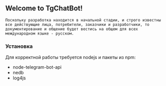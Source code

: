 ## Welcome to TgChatBot!

```
Поскольку разработка находится в начальной стадии, и строго известны все действующие лица, потребители, заказчики и разработчики, то документирование и общение будет вестись на общем для всех международном языке - русском.
```

### Установка

Для корректной работы требуется nodejs и пакеты из npm:
- node-telegram-bot-api
- nedb
- log4js

